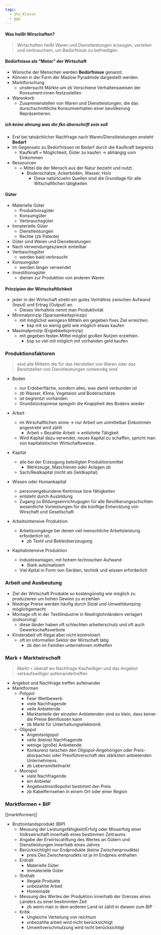 ```yaml
---
tags:
  - 3te_Klasse
  - ggp
---
```

#### Was heißt Wirschaften?

> Wirtschaften heißt Waren und Dienstleistungen erzeugen, verteilen und verbrauchem, um Bedürfnisse zu befriedigen.

#### Bedürfnisse als "Motor" der Wirtschaft

- Wünsche der Menschen werden **Bedürfnisse** genannt.
- Können in der Form der Maslow Pyradmide dargestellt werden.
- Marktforschung
	- unstersucht Märkte um zb Verschiene Verhaltensweisen der Konsument:innen festzustellen
- Warenkorb
	- Zusammenstellen von Waren und Dienstleistungen, die das durschschnittliche Konsumverhalten einer bevölkerung Repräsentieren.

##### ich keine ahnung was die fkn überschrift sein soll

- Erst bei tatsächlicher Nachfrage nach Waren/Dienstleistungen ensteht **Bedarf** 
- Im Gegensatz zu Bedürfnissen ist Bedarf durch die Kaufkraft begrentz
	- Kaufkraft = Möglichkeit, Güter zu kaufen → abhängig vom Einkommen
- Ressourcen
	- = Mittel die der Mensch aus der Natur bezieht und nutzt.
		- Bodenschätze, Ackerböden, Wasser, Holz
			- Diese natürlcuehn Quellen sind die Grundlage für alle Witschaftlichen tätigkeiten

#### Güter

- Materielle Güter
	- Produktionsgüter
	- Konsumgüter
	- Verbrauchsgüter
- Inmaterielle Güter
	- Dienstleistungen
	- Rechte (zb Patente)
- Güter sind Waren und Dienstleistungen
- Nach verwendungeszweck einteilbar
- Verbauchsgüter
	- werden bald verbraucht
- Konsumgüter
	- werden länger verwendet
- Investitionsgüter
	- dienen zur Produktion von anderen Waren

#### Prinzipien der Wirtschaftlichkeit

- jeder in der Wirtschaft strebt ein gutes Verhältnis zwischen Aufwand (Input) und Ertrag (Output) an. 
	- Dieses Verhaltnis nennt man Produktivität
- Minimalprinzip (Sparsamkeitsprinzip)
	- mit möglichst wenigesn Mitteln ein gegeben fixes Ziel erreichen.
		- bsp mit so wenig geld wie möglich etwas kaufen
- Maximalprinzip (Ergiebkeitsprinzip) 
	- mit gegeben festen MIttel möglist großen Nutzen erziehlen.
		- bsp so viel mit möglich mit vorhanden geld kaufen
### Produktionsfaktoren

> sind alle Mittelm die für das Herstellen von Waren oder das Bereitstellen von Dienstleistungen notwendig sind
- Boden
	- nur Erdoberfläche, sondern alles, was damit verbunden ist
	- zb Wasser, Klima, Vegetaion und Bodenschätze
	- ist begrentzt vorhanden
	- Grundstückspreise spiegeln die Knappheit des Bodens wieder
- Arbeit
	- im Wirschaftlichen sinne → nur Arbeit um unmittelbar Einkommen angestrebt wird zählt
		- Arbeit = Bezahlte Arbeit → entlohnte Tätigkeit
	- Wird Kapital dazu verwndet, neues Kapital zu schaffen, spricht man von kapitalistischer Wirtschaftsweise.
- Kapital
	- alle bei der Erzeugung beteiligten Produktionsmittel
		- Werkzeuge, Maschienen oder Anlagen zb
	- Sach/Realkapital (nicht als Geldkapital)
- Wissen oder Humankapital
	- personengebundene Kentnisse bzw fähigkeiten
	- entsteht durch Ausbildung
	- Zugang zu Bildungseinrichtugugen für alle Bevölkerungsschichten wesentliche Vorleistungen für die künftige Entwicklung von Wirschaft und Gesellschaft.

- Arbeitsintensive Produktion
	- Arbeitsvorgänge bei denen viel menschliche Arbeitsleistung erforderlich ist.
		- zb Textil und Bekleidserzeugung
- Kapitalintensive Produktion
	- Industireanlagen, mit hohem technischen Aufwand
		- Stark automatisiert
	- Viel Kpital in Form von Geräten, technik und wissen erforderlich
### Arbeit und Ausbeutung

- Ziel der Wirtschaft Produkte so kostengünstig wie möglich zu produzieren um hohen Gewinn zu erziehlen
- Niedrige Preise werden häufig durch Sizial und Umweltdumping möglichgemacht
- Montage oft in der Textilindustrie in Niedriglohnländern verlagert (outsorcing)
	- diese länder haben oft schlechten arbeiterschutz und oft auch Gewerkschaftsverbote
- Kinderabeit oft illegal aber nicht kontroloiert
	- oft im informellen Sektor der Wirtschaft tätig
		- zb den im Familien unternehmen mithelfen

### Mark + Marktwirschaft

> Markt = überall wo Nachfrage Kaufwilliger und das Angebot verkaufswilliger aufeinandertreffen

- Angebot und Nachfrage treffen aufeinander
- Marktformen
	- Polypol
		- Feier Wettbewerb
		- viele Nachfragende
		- veile Anbietende
		- Marktanteile der einzelen Anbietenden sind so klein, dass keiner die Preise Beinflussen kann
		- zb Markt für Unterhaltungselektronik
	- Oligopol
		- Angeotsolgopol
		- veile (kleine) Nachfragende
		- wenige (große) Anbietende
		- Konkurenz twischen den Oligopol-Angehörigen oder Preis-absrpachen oder Presiführerschaft des stärksten anbietenden Unternehmens.
		- zb Lebensmittelmarkt
	- Monopol
		- viele Nachfragende
		- ein Anbieter
		- Angebostmon9opolist bestimmt den Preis
		- zb Kabelfernsehen in einem Ort oder einer Region
### Marktformen + BIP
[[marktformen]]

- Bruttoinlandsprodukt (BIP)
	- Messung der Leistungsfähigkeit/Erfolg oder Misserfolg einer Volkswirschaft innerhalb eines bestimmen Zeitraums
	- Angabe der Erwirtscahftung des Wertes an Gütern und Dienstleistungen innerhalb eines Jahres
	- Berücksichtight nur Endprodukte (keine Zwischenproudkte)
		- preis Des Zwischenprudkts ist ja im Endpreis enthalten
	- Enthält
		- Materielle Güter
		- immaterielle Güter
	- !Enthält
		- illegale Produkte
		- unbezahlte Arbeit
		- Homemade
	- Messung des Wertes der Produktion innerhalb der Grenzes eines Landers zu einer bestimmten Zeit
		- zb wenn man in dem anderen Land ist zählt in diesem zum BIP
	- Kritik
		- Ungleiche Verteilung von reichtum
		- unbezahlte arbeit wird nicht berücksichtigt
		- Umweltverschmutzung wird nicht berücksichtigt